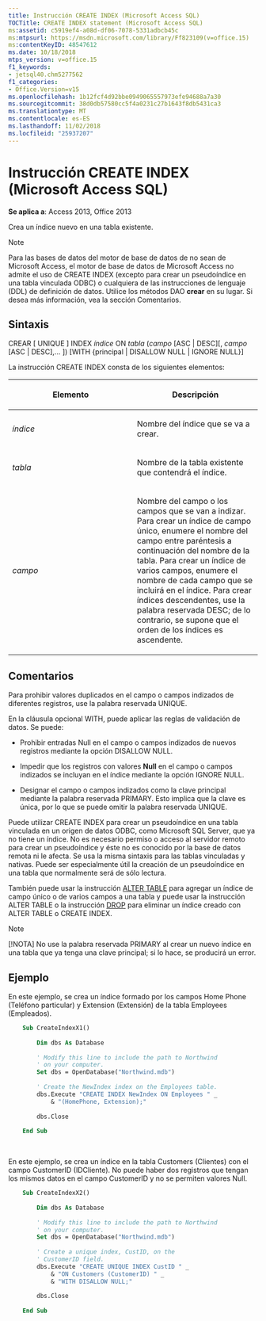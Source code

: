 ```yaml
---
title: Instrucción CREATE INDEX (Microsoft Access SQL)
TOCTitle: CREATE INDEX statement (Microsoft Access SQL)
ms:assetid: c5919ef4-a08d-df06-7078-5331adbcb45c
ms:mtpsurl: https://msdn.microsoft.com/library/Ff823109(v=office.15)
ms:contentKeyID: 48547612
ms.date: 10/18/2018
mtps_version: v=office.15
f1_keywords:
- jetsql40.chm5277562
f1_categories:
- Office.Version=v15
ms.openlocfilehash: 1b12fcf4d92bbe0949065557973efe94688a7a30
ms.sourcegitcommit: 38d0db57580cc5f4a0231c27b1643f8db5431ca3
ms.translationtype: MT
ms.contentlocale: es-ES
ms.lasthandoff: 11/02/2018
ms.locfileid: "25937207"
---
```

# <a name="create-index-statement-microsoft-access-sql"></a>Instrucción CREATE INDEX (Microsoft Access SQL)

**Se aplica a**: Access 2013, Office 2013

Crea un índice nuevo en una tabla existente.

> [!NOTE]
> Para las bases de datos del motor de base de datos de no sean de Microsoft Access, el motor de base de datos de Microsoft Access no admite el uso de CREATE INDEX (excepto para crear un pseudoíndice en una tabla vinculada ODBC) o cualquiera de las instrucciones de lenguaje (DDL) de definición de datos. Utilice los métodos DAO **crear** en su lugar. Si desea más información, vea la sección Comentarios.

## <a name="syntax"></a>Sintaxis

CREAR \[ UNIQUE \] INDEX *índice* ON *tabla* (*campo* \[ASC | DESC\]\[, *campo* \[ASC | DESC\],... \]) \[WITH {principal | DISALLOW NULL | IGNORE NULL}\]

La instrucción CREATE INDEX consta de los siguientes elementos:

<table>
<colgroup>
<col style="width: 50%" />
<col style="width: 50%" />
</colgroup>
<thead>
<tr class="header">
<th><p>Elemento</p></th>
<th><p>Descripción</p></th>
</tr>
</thead>
<tbody>
<tr class="odd">
<td><p><em>índice</em></p></td>
<td><p>Nombre del índice que se va a crear.</p></td>
</tr>
<tr class="even">
<td><p><em>tabla</em></p></td>
<td><p>Nombre de la tabla existente que contendrá el índice.</p></td>
</tr>
<tr class="odd">
<td><p><em>campo</em></p></td>
<td><p>Nombre del campo o los campos que se van a indizar. Para crear un índice de campo único, enumere el nombre del campo entre paréntesis a continuación del nombre de la tabla. Para crear un índice de varios campos, enumere el nombre de cada campo que se incluirá en el índice. Para crear índices descendentes, use la palabra reservada DESC; de lo contrario, se supone que el orden de los índices es ascendente.</p></td>
</tr>
</tbody>
</table>


## <a name="remarks"></a>Comentarios

Para prohibir valores duplicados en el campo o campos indizados de diferentes registros, use la palabra reservada UNIQUE.

En la cláusula opcional WITH, puede aplicar las reglas de validación de datos. Se puede:

- Prohibir entradas Null en el campo o campos indizados de nuevos registros mediante la opción DISALLOW NULL.

- Impedir que los registros con valores **Null** en el campo o campos indizados se incluyan en el índice mediante la opción IGNORE NULL.

- Designar el campo o campos indizados como la clave principal mediante la palabra reservada PRIMARY. Esto implica que la clave es única, por lo que se puede omitir la palabra reservada UNIQUE.

Puede utilizar CREATE INDEX para crear un pseudoíndice en una tabla vinculada en un origen de datos ODBC, como Microsoft SQL Server, que ya no tiene un índice. No es necesario permiso o acceso al servidor remoto para crear un pseudoíndice y éste no es conocido por la base de datos remota ni le afecta. Se usa la misma sintaxis para las tablas vinculadas y nativas. Puede ser especialmente útil la creación de un pseudoíndice en una tabla que normalmente será de sólo lectura.

También puede usar la instrucción [ALTER TABLE](alter-table-statement-microsoft-access-sql.md) para agregar un índice de campo único o de varios campos a una tabla y puede usar la instrucción ALTER TABLE o la instrucción [DROP](drop-statement-microsoft-access-sql.md) para eliminar un índice creado con ALTER TABLE o CREATE INDEX.

> [!NOTE]
> [!NOTA] No use la palabra reservada PRIMARY al crear un nuevo índice en una tabla que ya tenga una clave principal; si lo hace, se producirá un error.

## <a name="example"></a>Ejemplo

En este ejemplo, se crea un índice formado por los campos Home Phone (Teléfono particular) y Extension (Extensión) de la tabla Employees (Empleados).

```vb
    Sub CreateIndexX1() 
     
        Dim dbs As Database 
     
        ' Modify this line to include the path to Northwind 
        ' on your computer. 
        Set dbs = OpenDatabase("Northwind.mdb") 
     
        ' Create the NewIndex index on the Employees table. 
        dbs.Execute "CREATE INDEX NewIndex ON Employees " _ 
            & "(HomePhone, Extension);" 
     
        dbs.Close 
     
    End Sub 
```

<br/>

En este ejemplo, se crea un índice en la tabla Customers (Clientes) con el campo CustomerID (IDCliente). No puede haber dos registros que tengan los mismos datos en el campo CustomerID y no se permiten valores Null.

```vb
    Sub CreateIndexX2() 
     
        Dim dbs As Database 
     
        ' Modify this line to include the path to Northwind 
        ' on your computer. 
        Set dbs = OpenDatabase("Northwind.mdb") 
     
        ' Create a unique index, CustID, on the  
        ' CustomerID field. 
        dbs.Execute "CREATE UNIQUE INDEX CustID " _ 
            & "ON Customers (CustomerID) " _ 
            & "WITH DISALLOW NULL;" 
     
        dbs.Close 
     
    End Sub
```
